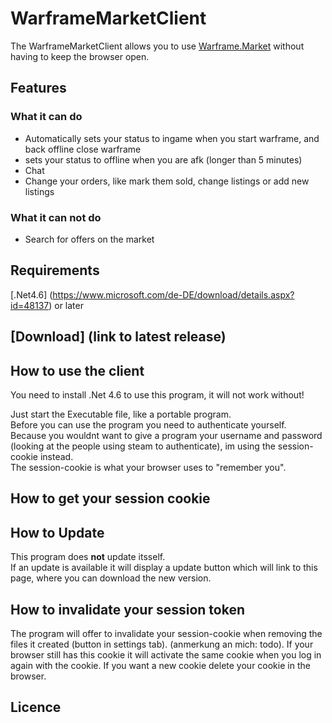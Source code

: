 # WarframeMarketClient
The WarframeMarketClient allows you to use [Warframe.Market](http://warframe.market) without having to keep the browser open.

## Features
### What it can do

 - Automatically sets your status to ingame when you start warframe, and back offline close warframe 
 - sets your status to offline when you are afk (longer than 5 minutes)
 - Chat 
 - Change your orders, like mark them sold, change listings or add new listings

### What it can **not** do
 
 - Search for offers on the market

## Requirements

[.Net4.6] (https://www.microsoft.com/de-DE/download/details.aspx?id=48137) or later

## [Download] (link to latest release)

## How to use the client
You need to install .Net 4.6 to use this program, it will not work without! 

Just start the Executable file, like a portable program.  
Before you can use the program you need to authenticate yourself.  
Because you wouldnt want to give a program your username and password (looking at the people using steam to authenticate), im using the session-cookie instead.  
The session-cookie is what your browser uses to "remember you".  

## How to get your session cookie



## How to Update

This program does **not** update itsself.  
If an update is available it will display a update button which will link to this page, where you can download the new version.


## How to invalidate your session token
The program will offer to invalidate your session-cookie when removing the files it created (button in settings tab). (anmerkung an mich: todo).
If your browser still has this cookie it will activate the same cookie when you log in again with the cookie.
If you want a new cookie delete your cookie in the browser.

## Licence
